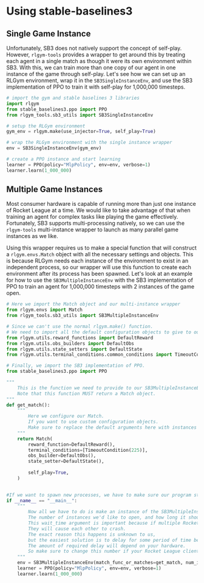 # Using stable-baselines3

## Single Game Instance

Unfortunately, SB3 does not natively support the concept of self-play.
However, `rlgym-tools` provides a wrapper to get around this by treating each agent in a single match as though it were its own environment within SB3.
With this, we can train more than one copy of our agent in one instance of the game through self-play.
Let's see how we can set up an RLGym environment, wrap it in the `SB3SingleInstanceEnv`, and use the SB3 implementation of PPO to train it with self-play for 1,000,000 timesteps.

```python
# import the gym and stable baselines 3 libraries
import rlgym
from stable_baselines3.ppo import PPO
from rlgym_tools.sb3_utils import SB3SingleInstanceEnv

# setup the RLGym environment
gym_env = rlgym.make(use_injector=True, self_play=True)

# wrap the RLGym environment with the single instance wrapper
env = SB3SingleInstanceEnv(gym_env)

# create a PPO instance and start learning
learner = PPO(policy="MlpPolicy", env=env, verbose=1)
learner.learn(1_000_000)
```

## Multiple Game Instances

Most consumer hardware is capable of running more than just one instance of Rocket League at a time. 
We would like to take advantage of that when training an agent for complex tasks like playing the game effectively.
Fortunately, SB3 supports multi-processing natively, so we can use the `rlgym-tools` multi-instance wrapper to launch as many parallel game instances as we like.

Using this wrapper requires us to make a special function that will construct a `rlgym.envs.Match` object with all the necessary settings and objects.
This is because RLGym needs each instance of the environment to exist in an independent process, so our wrapper will use this function to create each environment after its process has been spawned.
Let's look at an example for how to use the `SB3MultipleInstanceEnv` with the SB3 implementation of  PPO to train an agent for 1,000,000 timesteps with 2 instances of the game open.

```python
# Here we import the Match object and our multi-instance wrapper
from rlgym.envs import Match
from rlgym_tools.sb3_utils import SB3MultipleInstanceEnv

# Since we can't use the normal rlgym.make() function.
# We need to import all the default configuration objects to give to our Match.
from rlgym.utils.reward_functions import DefaultReward
from rlgym.utils.obs_builders import DefaultObs
from rlgym.utils.state_setters import DefaultState
from rlgym.utils.terminal_conditions.common_conditions import TimeoutCondition

# Finally, we import the SB3 implementation of PPO.
from stable_baselines3.ppo import PPO

"""
    This is the function we need to provide to our SB3MultipleInstanceEnv to construct a match.
    Note that this function MUST return a Match object.
"""
def get_match():
    """
        Here we configure our Match.
        If you want to use custom configuration objects.
        Make sure to replace the default arguments here with instances of the objects you want.
    """
    return Match(
        reward_function=DefaultReward(),
        terminal_conditions=[TimeoutCondition(225)],
        obs_builder=DefaultObs(),
        state_setter=DefaultState(),
        
        self_play=True,
    )
    

#If we want to spawn new processes, we have to make sure our program starts in a proper Python entry point.
if __name__ == "__main__":
    """
        Now all we have to do is make an instance of the SB3MultipleInstanceEnv and pass it our get_match function.
        The number of instances we'd like to open, and how long it should wait between instances.
        This wait_time argument is important because if multiple Rocket League clients are opened in quick succession.
        They will cause each other to crash.
        The exact reason this happens is unknown to us,
        but the easiest solution is to delay for some period of time between launching clients.
        The amount of required delay will depend on your hardware.
        So make sure to change this number if your Rocket League clients are crashing before they fully launch.
    """
    env = SB3MultipleInstanceEnv(match_func_or_matches=get_match, num_instances=2, wait_time=20)
    learner = PPO(policy="MlpPolicy", env=env, verbose=1)
    learner.learn(1_000_000)
```
